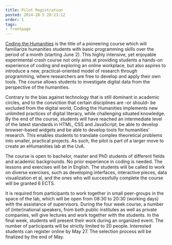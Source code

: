 ```yaml
---
title: Pilot Registration
posted: 2014-28-5 20:23:12 
order: 1
tags: 
- frontpage
---
```

[Coding the Humanities](http:://www.codingthehumanities.com) is the title of a pioneering course which will familiarize humanities students with basic programming skills over the period of a month (starting June 2). This highly intensive, yet enjoyable experimental crash course not only aims at providing students a hands-on experience of coding and exploring an online workplace, but also aspires to introduce a new, practical-oriented model of research through programming, where researchers are free to develop and apply their own tools. The course allows students to investigate digital data from the perspective of the humanities.

Contrary to the bias against technology that is still dominant in academic circles, and to the conviction that certain disciplines are –or should– be excluded from the digital world, Coding the Humanities implements new unlimited practices of digital literacy, while challenging situated knowledge. By the end of the course, students will have reached an intermediate level of the latest standards in HTML, CSS and JavaScript, be able to develop browser-based widgets and be able to develop tools for humanities’ research. This enables students to translate complex theoretical problems into smaller, practical projects. As such, the pilot is part of a larger move to create an eHumanities lab at the UvA.
        
The course is open to bachelor, master and PhD students of different fields and academic backgrounds. No prior experience in coding is needed. The lessons and exercises will be in English. The students will be called to work on diverse exercises, such as developing interfaces, interactive pieces, data visualization et al, and the ones who will successfully complete the course will be granted 6 ECTS.
        
It is required from participants to work together in small peer-groups in the space of the lab, which will be open from 08:30 to 20:30 (working days) with the assistance of supervisors. During the four week course, a number of (inter)national speakers, from both public institutes as well as private companies, will give lectures and work together with the students. In the final week, students will present their work during an organized event. The number of participants will be strictly limited to 20 people. Interested students can register online by May 27. The selection process will be finalized by the end of May.
